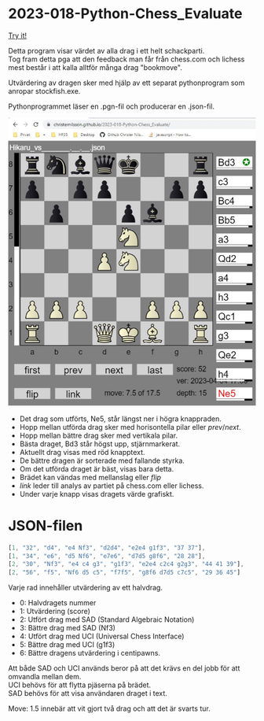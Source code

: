 # 2023-018-Python-Chess_Evaluate

[Try it!](https://christernilsson.github.io/2023-018-Python-Chess_Evaluate)

Detta program visar värdet av alla drag i ett helt schackparti.  
Tog fram detta pga att den feedback man får från chess.com och lichess mest består i att kalla alltför många drag "bookmove".  

Utvärdering av dragen sker med hjälp av ett separat pythonprogram som anropar stockfish.exe.

Pythonprogrammet läser en .pgn-fil och producerar en .json-fil.

![Skärmdump](Capture.JPG)

* Det drag som utförts, Ne5, står längst ner i högra knappraden.
* Hopp mellan utförda drag sker med horisontella pilar eller *prev*/*next*.
* Hopp mellan bättre drag sker med vertikala pilar.
* Bästa draget, Bd3 står högst upp, stjärnmarkerat.
* Aktuellt drag visas med röd knapptext.
* De bättre dragen är sorterade med fallande styrka.
* Om det utförda draget är bäst, visas bara detta.
* Brädet kan vändas med mellanslag eller *flip*
* *link* leder till analys av partiet på chess.com eller lichess.
* Under varje knapp visas dragets värde grafiskt.

# JSON-filen

```js
[1, "32", "d4", "e4 Nf3", "d2d4", "e2e4 g1f3", "37 37"],
[1, "34", "e6", "d5 Nf6", "e7e6", "d7d5 g8f6", "28 28"],
[2, "30", "Nf3", "e4 c4 g3", "g1f3", "e2e4 c2c4 g2g3", "44 41 39"],
[2, "56", "f5", "Nf6 d5 c5", "f7f5", "g8f6 d7d5 c7c5", "29 36 45"]
```

Varje rad innehåller utvärdering av ett halvdrag.
* 0: Halvdragets nummer
* 1: Utvärdering (score)
* 2: Utfört drag med SAD (Standard Algebraic Notation)
* 3: Bättre drag med SAD (Nf3)
* 4: Utfört drag med UCI (Universal Chess Interface)
* 5: Bättre drag med UCI (g1f3)
* 6: Bättre dragens utvärdering i centipawns.

Att både SAD och UCI används beror på att det krävs en del jobb för att omvandla mellan dem.  
UCI behövs för att flytta pjäserna på brädet.  
SAD behövs för att visa användaren draget i text.  

Move: 1.5 innebär att vit gjort två drag och att det är svarts tur.

